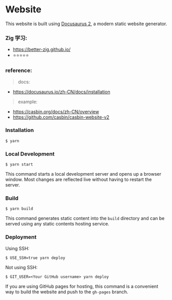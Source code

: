 # Website

This website is built using [Docusaurus 2](https://docusaurus.io/), a modern static website generator.

### Zig 学习:

- https://better-zig.github.io/
- ⭐⭐⭐⭐⭐

### reference:

> docs:

- https://docusaurus.io/zh-CN/docs/installation

> example:

- https://casbin.org/docs/zh-CN/overview
- https://github.com/casbin/casbin-website-v2

### Installation

```
$ yarn
```

### Local Development

```
$ yarn start
```

This command starts a local development server and opens up a browser window. Most changes are reflected live without having to restart the server.

### Build

```
$ yarn build
```

This command generates static content into the `build` directory and can be served using any static contents hosting service.

### Deployment

Using SSH:

```
$ USE_SSH=true yarn deploy
```

Not using SSH:

```
$ GIT_USER=<Your GitHub username> yarn deploy
```

If you are using GitHub pages for hosting, this command is a convenient way to build the website and push to the `gh-pages` branch.
